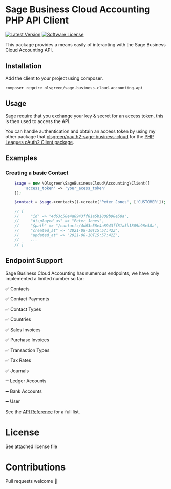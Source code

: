  # Sage Business Cloud Accounting PHP API Client
[![Latest Version](https://img.shields.io/github/release/olsgreen/sage-business-cloud-accounting-api.svg?style=flat-square)](https://github.com/olsgreen/sage-business-cloud-accounting-api/releases)
[![Software License](https://img.shields.io/badge/license-MIT-brightgreen.svg?style=flat-square)](LICENSE.md)

This package provides a means easily of interacting with the Sage Business Cloud Accounting API.

## Installation

Add the client to your project using composer.

    composer require olsgreen/sage-business-cloud-accounting-api

## Usage
Sage require that you exchange your key & secret for an access token, this is then used to access the API. 

You can handle authentication and obtain an access token by using my other package that [olsgreen/oauth2-sage-business-cloud](https://github.com/olsgreen/oauth2-sage-business-cloud) for the [PHP Leagues oAuth2 Client package](https://oauth2-client.thephpleague.com).

## Examples

### Creating a basic Contact

```php
    $sage = new \Olsgreen\SageBusinessCloud\Accounting\Client([
        'access_token' => 'your_acess_token'
    ]);

    $contact = $sage->contacts()->create('Peter Jones', ['CUSTOMER']);

    // [
    //     "id" => "4d63c58e4a8943ff81a5b1809b98e58a",
    //     "displayed_as" => "Peter Jones",
    //     "$path" => "/contacts/4d63c58e4a8943ff81a5b1809b98e58a",
    //     "created_at" => "2021-08-10T15:57:42Z",
    //     "updated_at" => "2021-08-10T15:57:42Z",
    //     ...
    // ]
```

## Endpoint Support

Sage Business Cloud Accounting has numerous endpoints, we have only implemented a limited number so far:    

✅ Contacts

✅ Contact Payments

✅ Contact Types

✅ Countries

✅ Sales Invoices

✅ Purchase Invoices

✅ Transaction Types

✅ Tax Rates

✅ Journals

➖ Ledger Accounts

➖ Bank Accounts

➖ User

See the [API Reference](https://developer.sage.com/accounting/reference/) for a full list.

# License

See attached license file

# Contributions

Pull requests welcome 🙂